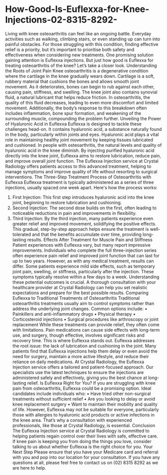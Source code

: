 # How-Good-Is-Euflexxa-for-Knee-Injections-02-8315-8292-
Living with knee osteoarthritis can feel like an ongoing battle. Everyday activities such as walking, climbing stairs, or even standing up can turn into painful obstacles. For those struggling with this condition, finding effective relief is a priority, but it’s important to prioritise both safety and effectiveness when considering new treatments. One promising solution gaining attention is Euflexxa injections. But just how good is Euflexxa for treating osteoarthritis of the knee? Let’s take a closer look.
Understanding the Roots of Joint Pain
Knee osteoarthritis is a degenerative condition where the cartilage in the knee gradually wears down. Cartilage is a soft, rubbery material that cushions the bones and allows smooth joint movement. As it deteriorates, bones can begin to rub against each other, causing pain, stiffness, and swelling.
The knee joint also contains synovial fluid, a natural lubricant that helps reduce friction. In osteoarthritis, the quality of this fluid decreases, leading to even more discomfort and limited movement. Additionally, the body’s response to this breakdown often includes inflammation, bone spur formation, and weakening of the surrounding muscle, compounding the problem further.
Unveiling the Power of Hyaluronic Acid in Euflexxa
Euflexxa is designed to tackle these challenges head-on. It contains hyaluronic acid, a substance naturally found in the body, particularly within joints and eyes. Hyaluronic acid plays a vital role in maintaining healthy joint movement by keeping tissues lubricated and cushioned.
In people with osteoarthritis, the natural levels and quality of hyaluronic acid in the knee diminish. By injecting purified hyaluronic acid directly into the knee joint, Euflexxa aims to restore lubrication, reduce pain, and improve overall joint function.
The Euflexxa Injection service at Crystal Radiology offers patients access to this advanced treatment, helping to manage symptoms and improve quality of life without resorting to surgical interventions.
The Three-Step Treatment Process of Osteoarthritis with Euflexxa
Euflexxa treatment is typically administered as a series of three injections, usually spaced one week apart. Here's how the process works:
1.	First Injection: This first step introduces hyaluronic acid into the knee joint, beginning to restore lubrication and cushioning.
2.	Second Injection: The second dose builds on the first, often leading to noticeable reductions in pain and improvements in flexibility.
3.	Third Injection: By the third injection, many patients experience even greater relief and improved movement, solidifying the positive effects.
This gradual, step-by-step approach helps ensure the treatment is well-tolerated and that the benefits accumulate over time, providing long-lasting results.
Effects After Treatment for Muscle Pain and Stiffness
Patient experiences with Euflexxa vary, but many report impressive improvements. Individuals who complete the full three-injection series often experience pain relief and improved joint function that can last for up to two years.
However, as with any medical treatment, results can differ. Some patients experience mild side effects, such as temporary joint pain, swelling, or stiffness, particularly after the injection. These symptoms typically resolve within a few days to a week.
Understanding these potential outcomes is crucial. A thorough consultation with your healthcare provider at Crystal Radiology can help you set realistic expectations and prepare for the best possible results.
Comparing Euflexxa to Traditional Treatments of Osteoarthritis
Traditional osteoarthritis treatments usually aim to control symptoms rather than address the underlying joint changes. Common options include:
•	Painkillers and anti-inflammatory drugs
•	Physical therapy
•	Corticosteroid injections
•	Surgical procedures like arthroscopy or joint replacement
While these treatments can provide relief, they often come with limitations. Pain medications can cause side effects with long-term use, and surgery, though effective, involves significant risks and recovery time.
This is where Euflexxa stands out. Euflexxa addresses the root issue: the lack of lubrication and cushioning in the joint. Many patients find that Euflexxa injections help them delay or even avoid the need for surgery, maintain a more active lifestyle, and reduce their reliance on daily medications.
At Crystal Radiology, the Euflexxa Injection service offers a tailored and patient-focused approach. Our specialists use the latest techniques to ensure the injections are administered safely and effectively, giving you the best chance at long-lasting relief.
Is Euflexxa Right for You?
If you are struggling with knee pain from osteoarthritis, Euflexxa could be a promising option. Ideal candidates include individuals who:
•	Have tried other non-surgical treatments without sufficient relief
•	Are you looking to delay or avoid knee replacement surgery
•	Want to maintain their mobility and quality of life.
However, Euflexxa may not be suitable for everyone, particularly those with allergies to hyaluronic acid products or active infections in the knee area. That’s why a consultation with experienced professionals, like those at Crystal Radiology, is essential.
Conclusion
The Euflexxa Injection service at Crystal Radiology is committed to helping patients regain control over their lives with safe, effective care. If knee pain is keeping you from doing the things you love, consider talking to us about whether Euflexxa is the right choice for you.
Your Next Step
Please ensure that you have your Medicare card and referral with you and pop into our location for your consultation. If you have any questions at all, please feel free to contact us on (02) 8315 8292  as we are here to help.
